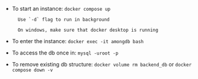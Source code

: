- To start an instance: `docker compose up` 

        Use `-d` flag to run in background

        On windows, make sure that docker desktop is running
- To enter the instance: `docker exec -it amongdb bash`

- To access the db once in: `mysql -uroot -p`

- To remove existing db structure: `docker volume rm backend_db` or `docker compose down -v`